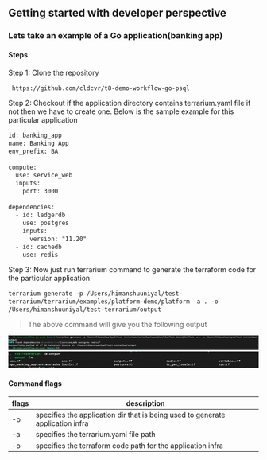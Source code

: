 ## Getting started with developer perspective

### Lets take an example of a Go application(banking app)

#### Steps

Step 1: Clone the repository
```
 https://github.com/cldcvr/t8-demo-workflow-go-psql
```
Step 2: Checkout if the application directory contains terrarium.yaml file if not then we have to create one. Below is the sample example for this particular application

```
id: banking_app
name: Banking App
env_prefix: BA

compute:
  use: service_web
  inputs:
    port: 3000

dependencies:
  - id: ledgerdb
    use: postgres
    inputs:
      version: "11.20"
  - id: cachedb
    use: redis
```

Step 3: Now just run terrarium command to generate the terraform code for the particular application

```
terrarium generate -p /Users/himanshuuniyal/test-terrarium/terrarium/examples/platform-demo/platform -a . -o /Users/himanshuuniyal/test-terrarium/output
```
> The above command will give you the following output

![myimage](images/one.png)
![myimage](images/two.png)

#### Command flags

|  flags  |  description |
| ------  |  ----------- |
|  -p     |  specifies the application dir that is being used to generate application infra |
|  -a     |  specifies the terrarium.yaml file path            |
|  -o     |   specifies the terraform code path for the application infra           |

